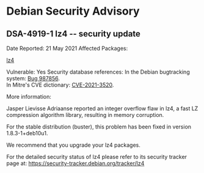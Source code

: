 
Debian Security Advisory
========================


DSA-4919-1 lz4 -- security update
---------------------------------



Date Reported:
21 May 2021
Affected Packages:

[lz4](https://packages.debian.org/src:lz4)

Vulnerable:
Yes
Security database references:
In the Debian bugtracking system: [Bug 987856](https://bugs.debian.org/cgi-bin/bugreport.cgi?bug=987856).  
In Mitre's CVE dictionary: [CVE-2021-3520](https://security-tracker.debian.org/tracker/CVE-2021-3520).  

More information:

Jasper Lievisse Adriaanse reported an integer overflow flaw in lz4, a
fast LZ compression algorithm library, resulting in memory corruption.


For the stable distribution (buster), this problem has been fixed in
version 1.8.3-1+deb10u1.


We recommend that you upgrade your lz4 packages.


For the detailed security status of lz4 please refer to its security
tracker page at:
<https://security-tracker.debian.org/tracker/lz4>





